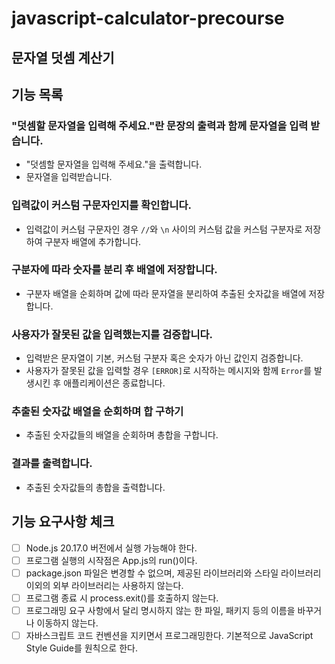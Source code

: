 # javascript-calculator-precourse

## 문자열 덧셈 계산기

## 기능 목록

### "덧셈할 문자열을 입력해 주세요."란 문장의 출력과 함께 문자열을 입력 받습니다.

- "덧셈할 문자열을 입력해 주세요."을 출력합니다.
- 문자열을 입력받습니다.

### 입력값이 커스텀 구문자인지를 확인합니다.

- 입력값이 커스텀 구문자인 경우 `//`와 `\n` 사이의 커스텀 값을 커스텀 구분자로 저장하여 구분자 배열에 추가합니다.

### 구분자에 따라 숫자를 분리 후 배열에 저장합니다.

- 구분자 배열을 순회하며 값에 따라 문자열을 분리하여 추출된 숫자값을 배열에 저장합니다.

### 사용자가 잘못된 값을 입력했는지를 검증합니다.

- 입력받은 문자열이 기본, 커스텀 구분자 혹은 숫자가 아닌 값인지 검증합니다.
- 사용자가 잘못된 값을 입력할 경우 `[ERROR]`로 시작하는 메시지와 함께 `Error`를 발생시킨 후 애플리케이션은 종료합니다.

### 추출된 숫자값 배열을 순회하며 합 구하기

- 추출된 숫자값들의 배열을 순회하며 총합을 구합니다.

### 결과를 출력합니다.

- 추출된 숫자값들의 총합을 출력합니다.

## 기능 요구사항 체크

- [ ] Node.js 20.17.0 버전에서 실행 가능해야 한다.
- [ ] 프로그램 실행의 시작점은 App.js의 run()이다.
- [ ] package.json 파일은 변경할 수 없으며, 제공된 라이브러리와 스타일 라이브러리 이외의 외부 라이브러리는 사용하지 않는다.
- [ ] 프로그램 종료 시 process.exit()를 호출하지 않는다.
- [ ] 프로그래밍 요구 사항에서 달리 명시하지 않는 한 파일, 패키지 등의 이름을 바꾸거나 이동하지 않는다.
- [ ] 자바스크립트 코드 컨벤션을 지키면서 프로그래밍한다.
      기본적으로 JavaScript Style Guide를 원칙으로 한다.
